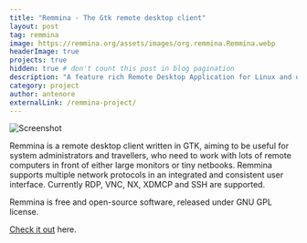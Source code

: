 ```yaml
---
title: "Remmina - The Gtk remote desktop client"
layout: post
tag: remmina
image: https://remmina.org/assets/images/org.remmina.Remmina.webp
headerImage: true
projects: true
hidden: true # don't count this post in blog pagination
description: "A feature rich Remote Desktop Application for Linux and other Unixes"
category: project
author: antenore
externalLink: /remmina-project/
---
```


![Screenshot](https://antenore.simbiosi.org/assets/images/remmina-project-ss.webp)

Remmina is a remote desktop client written in GTK, aiming to be useful for system administrators and travellers, who need to work with lots of remote computers in front of either large monitors or tiny netbooks.
Remmina supports multiple network protocols in an integrated and consistent user interface. Currently RDP, VNC, NX, XDMCP and SSH are supported.

Remmina is free and open-source software, released under GNU GPL license.

[Check it out](https://remmina.org/) here.